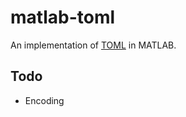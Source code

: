 # matlab-toml
An implementation of [TOML](https://github.com/toml-lang/toml) in MATLAB.

## Todo
* Encoding
